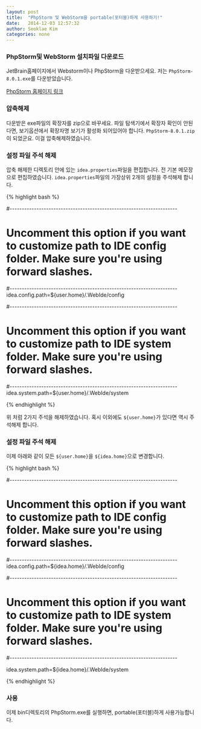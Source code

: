 ```yaml
---
layout: post
title:  "PhpStorm 및 WebStorm을 portable(포터블)하게 사용하기!"
date:   2014-12-03 12:57:32
author: Seoklae Kim
categories: none
---
```


### PhpStorm및 WebStorm 설치파일 다운로드

JetBrain홈페이지에서 Webstorm이나 PhpStorm을 다운받으세요. 저는 `PhpStorm-8.0.1.exe`를 다운받았습니다.

<a href="https://www.jetbrains.com/phpstorm/" class="btn btn-primary btn-block btn-lg" target="_blank">PhpStorm 홈페이지 링크</a>


### 압축해제

다운받은 exe파일의 확장자를 zip으로 바꾸세요. 파일 탐색기에서 확장자 확인이 안된다면, 보기옵션에서 확장자명 보기가 활성화 되어있어야 합니다. `PhpStorm-8.0.1.zip`이 되었군요. 이걸 압축해제하였습니다.


### 설정 파일 주석 해제

압축 해제한 디렉토리 안에 있는 `idea.properties`파일을 편집합니다. 전 기본 메모장으로 편집하였습니다. `idea.properties`파일의 가장상위 2개의 설정을 주석해제 합니다.

{% highlight bash %}

#---------------------------------------------------------------------
# Uncomment this option if you want to customize path to IDE config folder. Make sure you're using forward slashes.
#---------------------------------------------------------------------
idea.config.path=${user.home}/.WebIde/config

#---------------------------------------------------------------------
# Uncomment this option if you want to customize path to IDE system folder. Make sure you're using forward slashes.
#---------------------------------------------------------------------
idea.system.path=${user.home}/.WebIde/system

{% endhighlight %}

위 처럼 2가지 주석을 해제하였습니다. 혹시 이외에도 `${user.home}`가 있다면 역시 주석해제 합니다.

### 설정 파일 주석 해제

이제 아래와 같이 모든 `${user.home}`을 `${idea.home}`으로 변경합니다.

{% highlight bash %}

#---------------------------------------------------------------------
# Uncomment this option if you want to customize path to IDE config folder. Make sure you're using forward slashes.
#---------------------------------------------------------------------
idea.config.path=${idea.home}/.WebIde/config

#---------------------------------------------------------------------
# Uncomment this option if you want to customize path to IDE system folder. Make sure you're using forward slashes.
#---------------------------------------------------------------------

idea.system.path=${idea.home}/.WebIde/system

{% endhighlight %}

### 사용

이제 bin디렉토리의 PhpStorm.exe를 실행하면, portable(포터블)하게 사용가능합니다.

